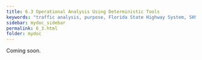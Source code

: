 ```yaml
---
title: 6.3 Operational Analysis Using Deterministic Tools
keywords: "traffic analysis, purpose, Florida State Highway System, SHS"
sidebar: mydoc_sidebar
permalink: 6_3.html
folder: mydoc
---
```


<p>
  Coming soon.
</p>